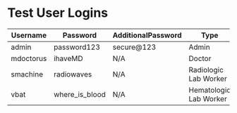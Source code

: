 # Test User Logins

| Username  | Password        | AdditionalPassword | Type                   |
|-----------|-----------------|--------------------|------------------------|
| admin     | password123     | secure@123         | Admin                  |
| mdoctorus | ihaveMD         | N/A                | Doctor                 |
| smachine  | radiowaves      | N/A                | Radiologic Lab Worker  |
| vbat      | where_is_blood  | N/A                | Hematologic Lab Worker |
